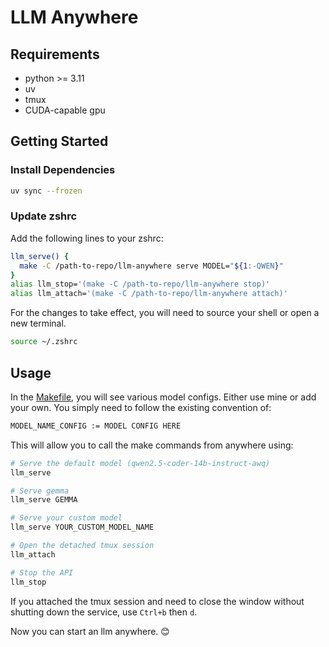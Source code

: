 # LLM Anywhere

## Requirements

- python >= 3.11
- uv
- tmux
- CUDA-capable gpu

## Getting Started

### Install Dependencies

```zsh
uv sync --frozen
```

### Update zshrc

Add the following lines to your zshrc:

```zsh
llm_serve() {
  make -C /path-to-repo/llm-anywhere serve MODEL="${1:-QWEN}"
}
alias llm_stop='(make -C /path-to-repo/llm-anywhere stop)'
alias llm_attach='(make -C /path-to-repo/llm-anywhere attach)'
```

For the changes to take effect, you will need to source your shell or open a new terminal.

```zsh
source ~/.zshrc
```

## Usage

In the [Makefile](Makefile), you will see various model configs. Either use mine or add your own.
You simply need to follow the existing convention of:

```zsh
MODEL_NAME_CONFIG := MODEL CONFIG HERE
```

This will allow you to call the make commands from anywhere using:

```zsh
# Serve the default model (qwen2.5-coder-14b-instruct-awq)
llm_serve

# Serve gemma
llm_serve GEMMA

# Serve your custom model
llm_serve YOUR_CUSTOM_MODEL_NAME

# Open the detached tmux session
llm_attach

# Stop the API
llm_stop
```

If you attached the tmux session and need to close the window without shutting down the service, use `Ctrl+b` then `d`.

Now you can start an llm anywhere. 😊
